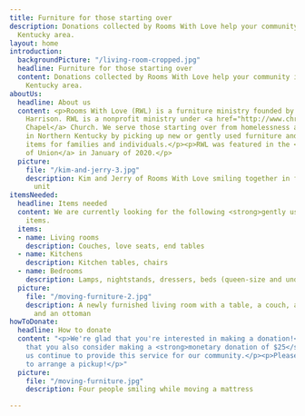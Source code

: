 ```yaml
---
title: Furniture for those starting over
description: Donations collected by Rooms With Love help your community in the Northern
  Kentucky area.
layout: home
introduction:
  backgroundPicture: "/living-room-cropped.jpg"
  headline: Furniture for those starting over
  content: Donations collected by Rooms With Love help your community in the Northern
    Kentucky area.
aboutUs:
  headline: About us
  content: <p>Rooms With Love (RWL) is a furniture ministry founded by Kim and Jerry
    Harrison. RWL is a nonprofit ministry under <a href="http://www.christschapel.net/">Christ's
    Chapel</a> Church. We serve those starting over from homelessness and/or addiction
    in Northern Kentucky by picking up new or gently used furniture and household
    items for families and individuals.</p><p>RWL was featured in the <a href="/NeighborsOfUnion_Jan21-2.pdf">Neighbors
    of Union</a> in January of 2020.</p>
  picture:
    file: "/kim-and-jerry-3.jpg"
    description: Kim and Jerry of Rooms With Love smiling together in front of a storage
      unit
itemsNeeded:
  headline: Items needed
  content: We are currently looking for the following <strong>gently used</strong>
    items.
  items:
  - name: Living rooms
    description: Couches, love seats, end tables
  - name: Kitchens
    description: Kitchen tables, chairs
  - name: Bedrooms
    description: Lamps, nightstands, dressers, beds (queen-size and under)
  picture:
    file: "/moving-furniture-2.jpg"
    description: A newly furnished living room with a table, a couch, a love seat,
      and an ottoman
howToDonate:
  headline: How to donate
  content: "<p>We're glad that you're interested in making a donation!</p> <p>We ask
    that you also consider making a <strong>monetary donation of $25</strong> to help
    us continue to provide this service for our community.</p><p>Please contact us
    to arrange a pickup!</p>"
  picture:
    file: "/moving-furniture.jpg"
    description: Four people smiling while moving a mattress

---
```

